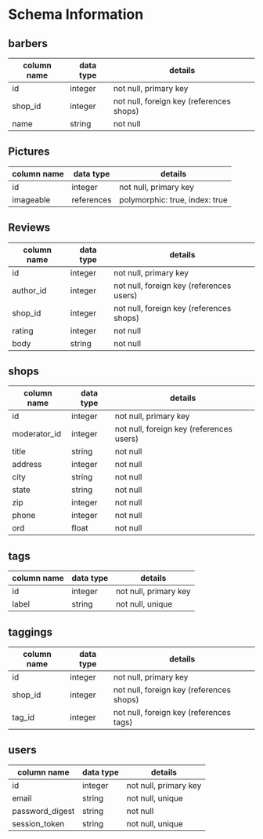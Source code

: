 # Schema Information

## barbers
column name | data type | details
------------|-----------|-----------------------
id          | integer   | not null, primary key
shop_id     | integer   | not null, foreign key (references shops)
name        | string    | not null

## Pictures

column name   | data type | details
--------------|-----------|-----------------------
id            | integer   | not null, primary key
imageable     | references| polymorphic: true, index: true 


## Reviews

column name   | data type | details
--------------|-----------|-----------------------
id            | integer   | not null, primary key
author_id     | integer   | not null, foreign key (references users)
shop_id       | integer   | not null, foreign key (references shops)
rating        | integer   | not null
body          | string    | not null



## shops
column name | data type | details
------------|-----------|-----------------------
id          | integer   | not null, primary key
moderator_id| integer   | not null, foreign key (references users)
title       | string    | not null
address     | integer   | not null
city        | string    | not null
state       | string    | not null
zip         | integer   | not null
phone       | integer   | not null
ord         | float     | not null

## tags
column name | data type | details
------------|-----------|-----------------------
id          | integer   | not null, primary key
label       | string    | not null, unique

## taggings
column name | data type | details
------------|-----------|-----------------------
id          | integer   | not null, primary key
shop_id     | integer   | not null, foreign key (references shops)
tag_id      | integer   | not null, foreign key (references tags)

## users
column name     | data type | details
----------------|-----------|-----------------------
id              | integer   | not null, primary key
email           | string    | not null, unique
password_digest | string    | not null
session_token   | string    | not null, unique

